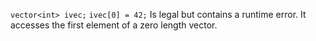 `vector<int> ivec;`
`ivec[0] = 42;`
Is legal but contains a runtime error. It accesses the first element of a zero length vector.
